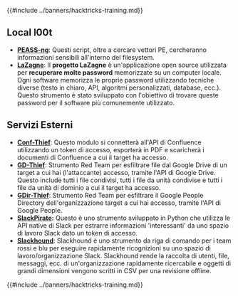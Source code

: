 {{#include ../banners/hacktricks-training.md}}

## **Local l00t**

- [**PEASS-ng**](https://github.com/carlospolop/PEASS-ng): Questi script, oltre a cercare vettori PE, cercheranno informazioni sensibili all'interno del filesystem.
- [**LaZagne**](https://github.com/AlessandroZ/LaZagne): Il **progetto LaZagne** è un'applicazione open source utilizzata per **recuperare molte password** memorizzate su un computer locale. Ogni software memorizza le proprie password utilizzando tecniche diverse (testo in chiaro, API, algoritmi personalizzati, database, ecc.). Questo strumento è stato sviluppato con l'obiettivo di trovare queste password per il software più comunemente utilizzato.

## **Servizi Esterni**

- [**Conf-Thief**](https://github.com/antman1p/Conf-Thief): Questo modulo si connetterà all'API di Confluence utilizzando un token di accesso, esporterà in PDF e scaricherà i documenti di Confluence a cui il target ha accesso.
- [**GD-Thief**](https://github.com/antman1p/GD-Thief): Strumento Red Team per esfiltrare file dal Google Drive di un target a cui hai (l'attaccante) accesso, tramite l'API di Google Drive. Questo include tutti i file condivisi, tutti i file da unità condivise e tutti i file da unità di dominio a cui il target ha accesso.
- [**GDir-Thief**](https://github.com/antman1p/GDir-Thief): Strumento Red Team per esfiltrare il Google People Directory dell'organizzazione target a cui hai accesso, tramite l'API di Google People.
- [**SlackPirate**](https://github.com/emtunc/SlackPirate)**:** Questo è uno strumento sviluppato in Python che utilizza le API native di Slack per estrarre informazioni 'interessanti' da uno spazio di lavoro Slack dato un token di accesso.
- [**Slackhound**](https://github.com/BojackThePillager/Slackhound): Slackhound è uno strumento da riga di comando per i team rossi e blu per eseguire rapidamente ricognizioni su uno spazio di lavoro/organizzazione Slack. Slackhound rende la raccolta di utenti, file, messaggi, ecc. di un'organizzazione rapidamente ricercabile e oggetti di grandi dimensioni vengono scritti in CSV per una revisione offline.

{{#include ../banners/hacktricks-training.md}}
